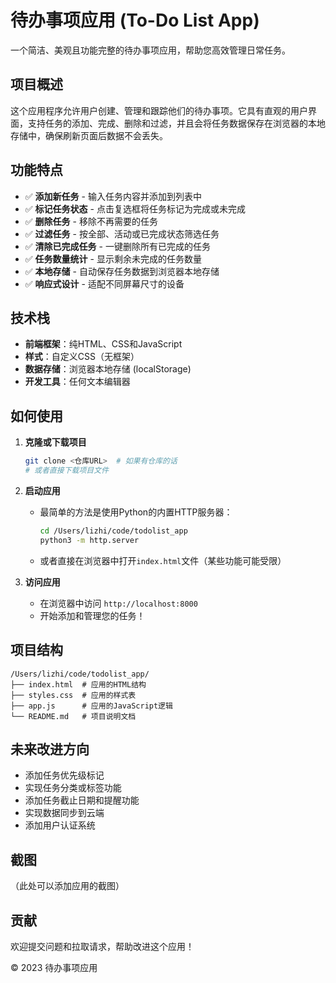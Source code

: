 # 待办事项应用 (To-Do List App)

一个简洁、美观且功能完整的待办事项应用，帮助您高效管理日常任务。

## 项目概述

这个应用程序允许用户创建、管理和跟踪他们的待办事项。它具有直观的用户界面，支持任务的添加、完成、删除和过滤，并且会将任务数据保存在浏览器的本地存储中，确保刷新页面后数据不会丢失。

## 功能特点

- ✅ **添加新任务** - 输入任务内容并添加到列表中
- ✅ **标记任务状态** - 点击复选框将任务标记为完成或未完成
- ✅ **删除任务** - 移除不再需要的任务
- ✅ **过滤任务** - 按全部、活动或已完成状态筛选任务
- ✅ **清除已完成任务** - 一键删除所有已完成的任务
- ✅ **任务数量统计** - 显示剩余未完成的任务数量
- ✅ **本地存储** - 自动保存任务数据到浏览器本地存储
- ✅ **响应式设计** - 适配不同屏幕尺寸的设备

## 技术栈

- **前端框架**：纯HTML、CSS和JavaScript
- **样式**：自定义CSS（无框架）
- **数据存储**：浏览器本地存储 (localStorage)
- **开发工具**：任何文本编辑器

## 如何使用

1. **克隆或下载项目**
   ```bash
   git clone <仓库URL>  # 如果有仓库的话
   # 或者直接下载项目文件
   ```

2. **启动应用**
   - 最简单的方法是使用Python的内置HTTP服务器：
     ```bash
     cd /Users/lizhi/code/todolist_app
     python3 -m http.server
     ```
   - 或者直接在浏览器中打开`index.html`文件（某些功能可能受限）

3. **访问应用**
   - 在浏览器中访问 `http://localhost:8000`
   - 开始添加和管理您的任务！

## 项目结构

```
/Users/lizhi/code/todolist_app/
├── index.html  # 应用的HTML结构
├── styles.css  # 应用的样式表
├── app.js      # 应用的JavaScript逻辑
└── README.md   # 项目说明文档
```

## 未来改进方向

- 添加任务优先级标记
- 实现任务分类或标签功能
- 添加任务截止日期和提醒功能
- 实现数据同步到云端
- 添加用户认证系统

## 截图

（此处可以添加应用的截图）

## 贡献

欢迎提交问题和拉取请求，帮助改进这个应用！

© 2023 待办事项应用